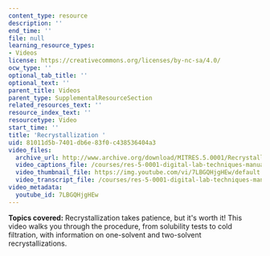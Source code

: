 ```yaml
---
content_type: resource
description: ''
end_time: ''
file: null
learning_resource_types:
- Videos
license: https://creativecommons.org/licenses/by-nc-sa/4.0/
ocw_type: ''
optional_tab_title: ''
optional_text: ''
parent_title: Videos
parent_type: SupplementalResourceSection
related_resources_text: ''
resource_index_text: ''
resourcetype: Video
start_time: ''
title: 'Recrystallization '
uid: 81011d5b-7401-db6e-83f0-c438536404a3
video_files:
  archive_url: http://www.archive.org/download/MITRES.5.0001/Recrystallization_MitDigitalLabTechniquesManual.mp4
  video_captions_file: /courses/res-5-0001-digital-lab-techniques-manual-spring-2007/33f7e456c1bf576a941b5fae852a17b4_7LBGQHjgHEw.vtt
  video_thumbnail_file: https://img.youtube.com/vi/7LBGQHjgHEw/default.jpg
  video_transcript_file: /courses/res-5-0001-digital-lab-techniques-manual-spring-2007/701c9011eb27f46643e0ae17425a5a86_7LBGQHjgHEw.pdf
video_metadata:
  youtube_id: 7LBGQHjgHEw
---
```


**Topics covered:** Recrystallization takes patience, but it's worth it! This video walks you through the procedure, from solubility tests to cold filtration, with information on one-solvent and two-solvent recrystallizations.

